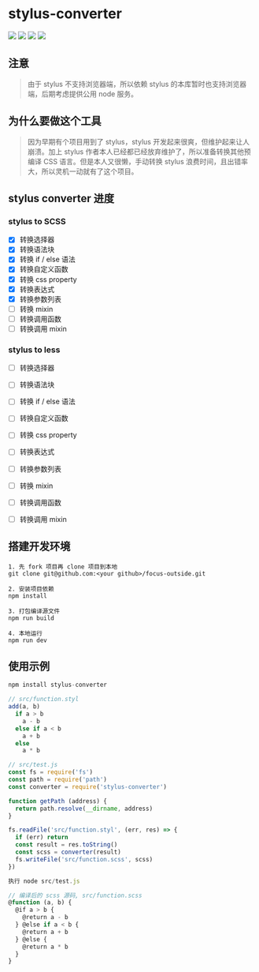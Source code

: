 # stylus-converter
![](http://img.shields.io/travis/1969290646/stylus-converter.svg)
![](https://img.shields.io/npm/dt/stylus-converter.svg)
![](https://img.shields.io/npm/v/stylus-converter.svg)
![](https://img.shields.io/npm/l/stylus-converter.svg)

## 注意
> 由于 stylus 不支持浏览器端，所以依赖 stylus 的本库暂时也支持浏览器端，后期考虑提供公用 node 服务。

## 为什么要做这个工具

> 因为早期有个项目用到了 stylus，stylus 开发起来很爽，但维护起来让人崩溃。加上 stylus 作者本人已经都已经放弃维护了，所以准备转换其他预编译 CSS 语言。但是本人又很懒，手动转换 stylus 浪费时间，且出错率大，所以灵机一动就有了这个项目。

## stylus converter 进度 
### stylus to SCSS
- [x] 转换选择器
- [x] 转换语法块
- [x] 转换 if / else 语法
- [x] 转换自定义函数
- [x] 转换 css property
- [x] 转换表达式
- [x] 转换参数列表
- [ ] 转换 mixin
- [ ] 转换调用函数
- [ ] 转换调用 mixin

### stylus to less
- [ ] 转换选择器
- [ ] 转换语法块
- [ ] 转换 if / else 语法
- [ ] 转换自定义函数
- [ ] 转换 css property
- [ ] 转换表达式
- [ ] 转换参数列表
- [ ] 转换 mixin
- [ ] 转换调用函数
- [ ] 转换调用 mixin
	

## 搭建开发环境
```text 
1. 先 fork 项目再 clone 项目到本地
git clone git@github.com:<your github>/focus-outside.git

2. 安装项目依赖
npm install

3. 打包编译源文件
npm run build

4. 本地运行
npm run dev
```

## 使用示例
```javascript
npm install stylus-converter

// src/function.styl
add(a, b)
  if a > b
    a - b
  else if a < b
    a + b
  else
    a * b

// src/test.js
const fs = require('fs')
const path = require('path')
const converter = require('stylus-converter')

function getPath (address) {
  return path.resolve(__dirname, address)
}

fs.readFile('src/function.styl', (err, res) => {
  if (err) return
  const result = res.toString()
  const scss = converter(result)
  fs.writeFile('src/function.scss', scss)
})

执行 node src/test.js

// 编译后的 scss 源码, src/function.scss
@function (a, b) {
  @if a > b {
    @return a - b
  } @else if a < b {
    @return a + b
  } @else {
    @return a * b
  }
}
```